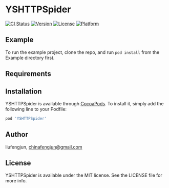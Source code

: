 # YSHTTPSpider

[![CI Status](https://img.shields.io/travis/liufengjun/YSHTTPSpider.svg?style=flat)](https://travis-ci.org/liufengjun/YSHTTPSpider)
[![Version](https://img.shields.io/cocoapods/v/YSHTTPSpider.svg?style=flat)](https://cocoapods.org/pods/YSHTTPSpider)
[![License](https://img.shields.io/cocoapods/l/YSHTTPSpider.svg?style=flat)](https://cocoapods.org/pods/YSHTTPSpider)
[![Platform](https://img.shields.io/cocoapods/p/YSHTTPSpider.svg?style=flat)](https://cocoapods.org/pods/YSHTTPSpider)

## Example

To run the example project, clone the repo, and run `pod install` from the Example directory first.

## Requirements

## Installation

YSHTTPSpider is available through [CocoaPods](https://cocoapods.org). To install
it, simply add the following line to your Podfile:

```ruby
pod 'YSHTTPSpider'
```

## Author

liufengjun, chinafengjun@gmail.com

## License

YSHTTPSpider is available under the MIT license. See the LICENSE file for more info.
